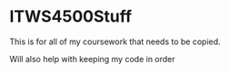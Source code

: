 # ITWS4500Stuff

This is for all of my coursework that needs to be copied.

Will also help with keeping my code in order
